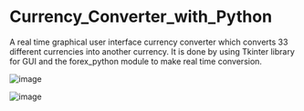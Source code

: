 # Currency_Converter_with_Python
A real time graphical user interface currency converter which converts 33 different currencies into another currency.
It is done by using Tkinter library for GUI and the forex_python module to make real time conversion.

![image](https://user-images.githubusercontent.com/70647346/123912790-1a570180-d99b-11eb-8ba4-bbe0e3992f57.png)

![image](https://user-images.githubusercontent.com/70647346/123912914-3d81b100-d99b-11eb-8e75-4542df5bdbe4.png)
